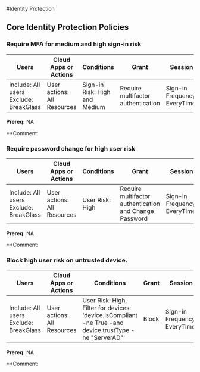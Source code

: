 #Identity Protection

## Core Identity Protection Policies

### Require MFA for medium and high sign-in risk

| Users | Cloud Apps or Actions | Conditions | Grant | Session |
| --------------------- | --------------------- | --------------------- | --------------------- | --------------------- |
| Include: All users  <br /> Exclude: BreakGlass  | User actions: All Resources  | Sign-in Risk: High and Medium | Require multifactor authentication | Sign-in Frequency: EveryTime |  

 **Prereq:** NA

 **Comment:
 
### Require password change for high user risk

| Users | Cloud Apps or Actions | Conditions | Grant | Session |
| --------------------- | --------------------- | --------------------- | --------------------- | --------------------- |
| Include: All users  <br /> Exclude: BreakGlass  | User actions: All Resources  | User Risk: High | Require multifactor authentication and Change Password | Sign-in Frequency: EveryTime |  

 **Prereq:** NA

 **Comment: 

 ### Block high user risk on untrusted device.

| Users | Cloud Apps or Actions | Conditions | Grant | Session |
| --------------------- | --------------------- | --------------------- | --------------------- | --------------------- |
| Include: All users  <br /> Exclude: BreakGlass  | User actions: All Resources  | User Risk: High, Filter for devices: 'device.isCompliant -ne True -and device.trustType -ne "ServerAD"' | Block | Sign-in Frequency: EveryTime |  

 **Prereq:** NA

 **Comment: 
